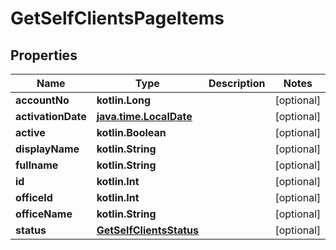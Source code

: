 
# GetSelfClientsPageItems

## Properties
| Name | Type | Description | Notes |
| ------------ | ------------- | ------------- | ------------- |
| **accountNo** | **kotlin.Long** |  |  [optional] |
| **activationDate** | [**java.time.LocalDate**](java.time.LocalDate.md) |  |  [optional] |
| **active** | **kotlin.Boolean** |  |  [optional] |
| **displayName** | **kotlin.String** |  |  [optional] |
| **fullname** | **kotlin.String** |  |  [optional] |
| **id** | **kotlin.Int** |  |  [optional] |
| **officeId** | **kotlin.Int** |  |  [optional] |
| **officeName** | **kotlin.String** |  |  [optional] |
| **status** | [**GetSelfClientsStatus**](GetSelfClientsStatus.md) |  |  [optional] |



